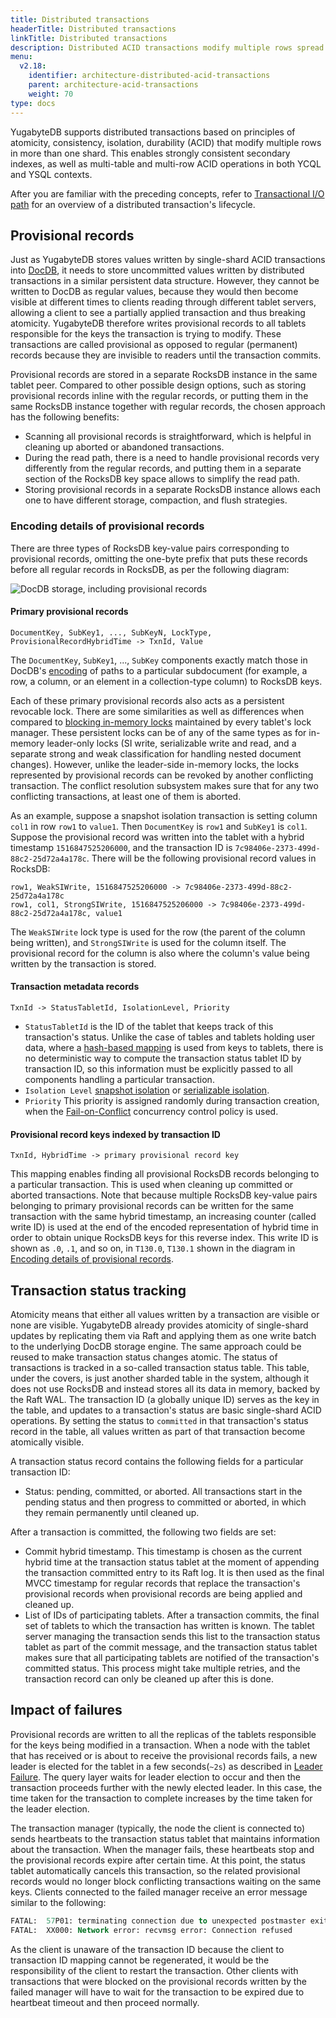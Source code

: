 ```yaml
---
title: Distributed transactions
headerTitle: Distributed transactions
linkTitle: Distributed transactions
description: Distributed ACID transactions modify multiple rows spread across multiple shards.
menu:
  v2.18:
    identifier: architecture-distributed-acid-transactions
    parent: architecture-acid-transactions
    weight: 70
type: docs
---
```


YugabyteDB supports distributed transactions based on principles of atomicity, consistency, isolation, durability (ACID) that modify multiple rows in more than one shard. This enables strongly consistent secondary indexes, as well as multi-table and multi-row ACID operations in both YCQL and YSQL contexts.

After you are familiar with the preceding concepts, refer to [Transactional I/O path](../transactional-io-path/) for an overview of a distributed transaction's lifecycle.

## Provisional records

Just as YugabyteDB stores values written by single-shard ACID transactions into [DocDB](../../docdb/persistence/), it needs to store uncommitted values written by distributed transactions in a similar persistent data structure. However, they cannot be written to DocDB as regular values, because they would then become visible at different times to clients reading through different tablet servers, allowing a client to see a partially applied transaction and thus breaking atomicity. YugabyteDB therefore writes provisional records to all tablets responsible for the keys the transaction is trying to modify. These transactions are called provisional as opposed to regular (permanent) records because they are invisible to readers until the transaction commits.

Provisional records are stored in a separate RocksDB instance in the same tablet peer. Compared to other possible design options, such as storing provisional records inline with the regular records, or putting them in the same RocksDB instance together with regular records, the chosen approach has the following benefits:

- Scanning all provisional records is straightforward, which is helpful in cleaning up aborted or abandoned transactions.
- During the read path, there is a need to handle provisional records very differently from the regular records, and putting them in a separate section of the RocksDB key space allows to simplify the read path.
- Storing provisional records in a separate RocksDB instance allows each one to have different storage, compaction, and flush strategies.

### Encoding details of provisional records

There are three types of RocksDB key-value pairs corresponding to provisional records, omitting the one-byte prefix that puts these records before all regular records in RocksDB, as per the following diagram:

![DocDB storage, including provisional records](/images/architecture/txn/provisional_record_storage.svg)

#### Primary provisional records

```output
DocumentKey, SubKey1, ..., SubKeyN, LockType, ProvisionalRecordHybridTime -> TxnId, Value
```

The `DocumentKey`, `SubKey1`, ..., `SubKey` components exactly match those in DocDB's [encoding](../../docdb/persistence/#mapping-docdb-documents-to-rocksdb) of paths to a particular subdocument (for example, a row, a column, or an element in a collection-type column) to RocksDB keys.

Each of these primary provisional records also acts as a persistent revocable lock. There are some similarities as well as differences when compared to [blocking in-memory locks](../isolation-levels/) maintained by every tablet's lock manager. These persistent locks can be of any of the same types as for in-memory leader-only locks (SI write, serializable write and read, and a separate strong and weak classification for handling nested document changes). However, unlike the leader-side in-memory locks, the locks represented by provisional records can be revoked by another conflicting transaction. The conflict resolution subsystem makes sure that for any two conflicting transactions, at least one of them is aborted.

As an example, suppose a snapshot isolation transaction is setting column `col1` in row `row1` to `value1`. Then `DocumentKey` is `row1` and `SubKey1` is `col1`. Suppose the provisional record was written into the tablet with a hybrid timestamp `1516847525206000`, and the transaction ID is `7c98406e-2373-499d-88c2-25d72a4a178c`. There will be the following provisional record values in RocksDB:

  ```output
  row1, WeakSIWrite, 1516847525206000 -> 7c98406e-2373-499d-88c2-25d72a4a178c
  row1, col1, StrongSIWrite, 1516847525206000 -> 7c98406e-2373-499d-88c2-25d72a4a178c, value1
  ```

The `WeakSIWrite` lock type is used for the row (the parent of the column being written), and `StrongSIWrite` is used for the column itself. The provisional record for the column is also where the column's value being written by the transaction is stored.

#### Transaction metadata records

```output
TxnId -> StatusTabletId, IsolationLevel, Priority
```

- `StatusTabletId` is the ID of the tablet that keeps track of this transaction's status. Unlike the case of tables and tablets holding user data, where a [hash-based mapping](../../concepts/sharding/) is used from keys to tablets, there is no deterministic way to compute the transaction status tablet ID by transaction ID, so this information must be explicitly passed to all components handling a particular transaction.
- `Isolation Level` [snapshot isolation](https://en.wikipedia.org/wiki/Snapshot_isolation) or [serializable isolation](https://en.wikipedia.org/wiki/Serializability).
- `Priority` This priority is assigned randomly during transaction creation, when the [Fail-on-Conflict](../concurrency-control/#fail-on-conflict) concurrency control policy is used.

#### Provisional record keys indexed by transaction ID

```output
TxnId, HybridTime -> primary provisional record key
```

This mapping enables finding all provisional RocksDB records belonging to a particular transaction. This is used when cleaning up committed or aborted transactions. Note that because multiple RocksDB key-value pairs belonging to primary provisional records can be written for the same transaction with the same hybrid timestamp, an increasing counter (called write ID) is used at the end of the encoded representation of hybrid time in order to obtain unique RocksDB keys for this reverse index. This write ID is shown as `.0`, `.1`, and so on, in `T130.0`, `T130.1` shown in the diagram in [Encoding details of provisional records](#encoding-details-of-provisional-records).

## Transaction status tracking

Atomicity means that either all values written by a transaction are visible or none are visible. YugabyteDB already provides atomicity of single-shard updates by replicating them via Raft and applying them as one write batch to the underlying DocDB storage engine. The same approach could be reused to make transaction status changes atomic. The status of transactions is tracked in a so-called transaction status table. This table, under the covers, is just another sharded table in the system, although it does not use RocksDB and instead stores all its data in memory, backed by the Raft WAL. The transaction ID (a globally unique ID) serves as the key in the table, and updates to a transaction's status are basic single-shard ACID operations. By setting the status to `committed` in that transaction's status record in the table, all values written as part of that transaction become atomically visible.

A transaction status record contains the following fields for a particular transaction ID:

- Status: pending, committed, or aborted. All transactions start in the pending status and then progress to committed or aborted, in which they remain permanently until cleaned up.

After a transaction is committed, the following two fields are set:

- Commit hybrid timestamp. This timestamp is chosen as the current hybrid time at the transaction status tablet at the moment of appending the transaction committed entry to its Raft log. It is then used as the final MVCC timestamp for regular records that replace the transaction's provisional records when provisional records are being applied and cleaned up.
- List of IDs of participating tablets. After a transaction commits, the final set of tablets to which the transaction has written is known. The tablet server managing the transaction sends this list to the transaction status tablet as part of the commit message, and the transaction status tablet makes sure that all participating tablets are notified of the transaction's committed status. This process might take multiple retries, and the transaction record can only be cleaned up after this is done.

## Impact of failures

Provisional records are written to all the replicas of the tablets responsible for the keys being modified in a transaction. When a node with the tablet that has received or is about to receive the provisional records fails, a new leader is elected for the tablet in a few seconds(`~2s`) as described in [Leader Failure](../../core-functions/high-availability/#tablet-peer-leader-failure). The query layer waits for leader election to occur and then the transaction proceeds further with the newly elected leader. In this case, the time taken for the transaction to complete increases by the time taken for the leader election.

The transaction manager (typically, the node the client is connected to) sends heartbeats to the transaction status tablet that maintains information about the transaction. When the manager fails, these heartbeats stop and the provisional records expire after certain time. At this point, the status tablet automatically cancels this transaction, so the related provisional records would no longer block conflicting transactions waiting on the same keys. Clients connected to the failed manager receive an error message similar to the following:

```output.sql
FATAL:  57P01: terminating connection due to unexpected postmaster exit
FATAL:  XX000: Network error: recvmsg error: Connection refused
```

As the client is unaware of the transaction ID because the client to transaction ID mapping cannot be regenerated, it would be the responsibility of the client to restart the transaction. Other clients with transactions that were blocked on the provisional records written by the failed manager will have to wait for the transaction to be expired due to heartbeat timeout and then proceed normally.
